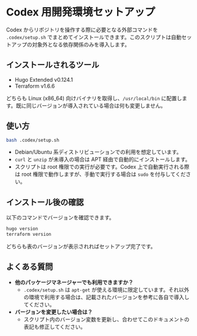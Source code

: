 # Codex 用開発環境セットアップ

Codex からリポジトリを操作する際に必要となる外部コマンドを `.codex/setup.sh` でまとめてインストールできます。このスクリプトは自動セットアップの対象外となる依存関係のみを導入します。

## インストールされるツール

- Hugo Extended v0.124.1
- Terraform v1.6.6

どちらも Linux (x86_64) 向けバイナリを取得し、`/usr/local/bin` に配置します。既に同じバージョンが導入されている場合は何も変更しません。

## 使い方

```bash
bash .codex/setup.sh
```

- Debian/Ubuntu 系ディストリビューションでの利用を想定しています。
- `curl` と `unzip` が未導入の場合は APT 経由で自動的にインストールします。
- スクリプトは root 権限での実行が必要です。Codex 上で自動実行される際は root 権限で動作しますが、手動で実行する場合は `sudo` を付与してください。

## インストール後の確認

以下のコマンドでバージョンを確認できます。

```bash
hugo version
terraform version
```

どちらも表のバージョンが表示されればセットアップ完了です。

## よくある質問

- **他のパッケージマネージャーでも利用できますか？**
  - `.codex/setup.sh` は `apt-get` が使える環境に限定しています。それ以外の環境で利用する場合は、記載されたバージョンを参考に各自で導入してください。
- **バージョンを変更したい場合は？**
  - スクリプト内のバージョン変数を更新し、合わせてこのドキュメントの表記も修正してください。
